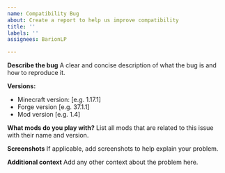 ```yaml
---
name: Compatibility Bug
about: Create a report to help us improve compatibility
title: ''
labels: ''
assignees: BarionLP

---
```


**Describe the bug**
A clear and concise description of what the bug is and how to reproduce it.

**Versions:**
 - Minecraft version: [e.g. 1.17.1]
 - Forge version [e.g. 37.1.1]
 - Mod version [e.g. 1.4]

**What mods do you play with?**
List all mods that are related to this issue with their name and version.

**Screenshots**
If applicable, add screenshots to help explain your problem.

**Additional context**
Add any other context about the problem here.
